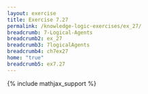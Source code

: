 ```yaml
---
layout: exercise
title: Exercise 7.27
permalink: /knowledge-logic-exercises/ex_27/
breadcrumb: 7-Logical-Agents
breadcrumb2: ex_27
breadcrumb3: 7logicalAgents
breadcrumb4: ch7ex27
home: "true"
breadcrumb5: ex7.27
---
```


{% include mathjax_support %}


